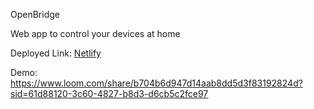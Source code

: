 OpenBridge

Web app to control your devices at home

Deployed Link: [Netlify](https://openbridge.netlify.app)

Demo: https://www.loom.com/share/b704b6d947d14aab8dd5d3f83192824d?sid=61d88120-3c60-4827-b8d3-d6cb5c2fce97 
